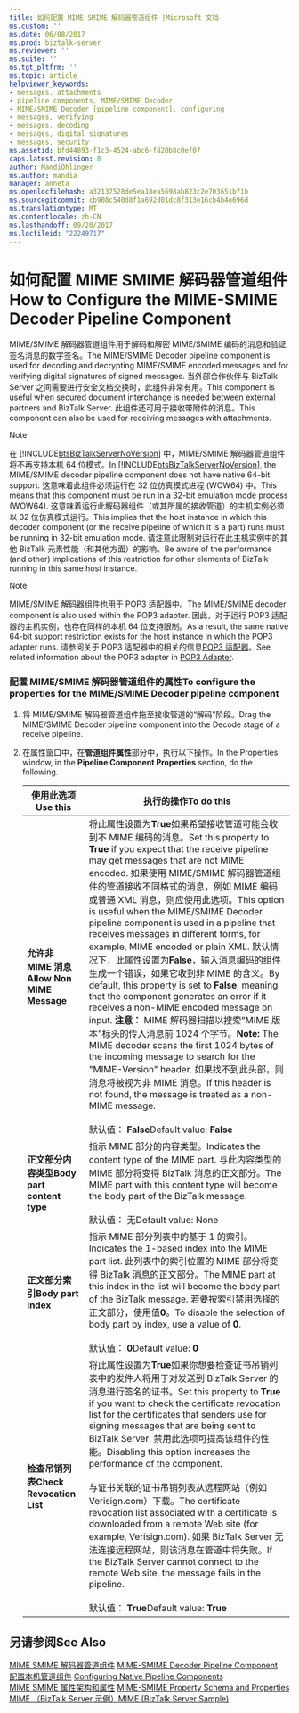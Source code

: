 ```yaml
---
title: 如何配置 MIME SMIME 解码器管道组件 |Microsoft 文档
ms.custom: ''
ms.date: 06/08/2017
ms.prod: biztalk-server
ms.reviewer: ''
ms.suite: ''
ms.tgt_pltfrm: ''
ms.topic: article
helpviewer_keywords:
- messages, attachments
- pipeline components, MIME/SMIME Decoder
- MIME/SMIME Decoder [pipeline component], configuring
- messages, verifying
- messages, decoding
- messages, digital signatures
- messages, security
ms.assetid: bfd44893-f1c3-4524-abc6-f820b8c0ef07
caps.latest.revision: 8
author: MandiOhlinger
ms.author: mandia
manager: anneta
ms.openlocfilehash: a32137528de5ea18ea5698ab823c2e703651b71b
ms.sourcegitcommit: cb908c540d8f1a692d01dc8f313e16cb4b4e696d
ms.translationtype: MT
ms.contentlocale: zh-CN
ms.lasthandoff: 09/20/2017
ms.locfileid: "22249717"
---
```

# <a name="how-to-configure-the-mime-smime-decoder-pipeline-component"></a><span data-ttu-id="872db-102">如何配置 MIME SMIME 解码器管道组件</span><span class="sxs-lookup"><span data-stu-id="872db-102">How to Configure the MIME-SMIME Decoder Pipeline Component</span></span>
<span data-ttu-id="872db-103">MIME/SMIME 解码器管道组件用于解码和解密 MIME/SMIME 编码的消息和验证签名消息的数字签名。</span><span class="sxs-lookup"><span data-stu-id="872db-103">The MIME/SMIME Decoder pipeline component is used for decoding and decrypting MIME/SMIME encoded messages and for verifying digital signatures of signed messages.</span></span> <span data-ttu-id="872db-104">当外部合作伙伴与 BizTalk Server 之间需要进行安全文档交换时，此组件非常有用。</span><span class="sxs-lookup"><span data-stu-id="872db-104">This component is useful when secured document interchange is needed between external partners and BizTalk Server.</span></span> <span data-ttu-id="872db-105">此组件还可用于接收带附件的消息。</span><span class="sxs-lookup"><span data-stu-id="872db-105">This component can also be used for receiving messages with attachments.</span></span>  
  
> [!NOTE]
>  <span data-ttu-id="872db-106">在 [!INCLUDE[btsBizTalkServerNoVersion](../includes/btsbiztalkservernoversion-md.md)] 中，MIME/SMIME 解码器管道组件将不再支持本机 64 位模式。</span><span class="sxs-lookup"><span data-stu-id="872db-106">In [!INCLUDE[btsBizTalkServerNoVersion](../includes/btsbiztalkservernoversion-md.md)], the MIME/SMIME decoder pipeline component does not have native 64-bit support.</span></span>  <span data-ttu-id="872db-107">这意味着此组件必须运行在 32 位仿真模式进程 (WOW64) 中。</span><span class="sxs-lookup"><span data-stu-id="872db-107">This means that this component must be run in a 32-bit emulation mode process (WOW64).</span></span>  <span data-ttu-id="872db-108">这意味着运行此解码器组件（或其所属的接收管道）的主机实例必须以 32 位仿真模式运行。</span><span class="sxs-lookup"><span data-stu-id="872db-108">This implies that the host instance in which this decoder component (or the receive pipeline of which it is a part) runs must be running in 32-bit emulation mode.</span></span>  <span data-ttu-id="872db-109">请注意此限制对运行在此主机实例中的其他 BizTalk 元素性能（和其他方面）的影响。</span><span class="sxs-lookup"><span data-stu-id="872db-109">Be aware of the performance (and other) implications of this restriction for other elements of BizTalk running in this same host instance.</span></span>  
  
> [!NOTE]
>  <span data-ttu-id="872db-110">MIME/SMIME 解码器组件也用于 POP3 适配器中。</span><span class="sxs-lookup"><span data-stu-id="872db-110">The MIME/SMIME decoder component is also used within the POP3 adapter.</span></span>  <span data-ttu-id="872db-111">因此，对于运行 POP3 适配器的主机实例，也存在同样的本机 64 位支持限制。</span><span class="sxs-lookup"><span data-stu-id="872db-111">As a result, the same native 64-bit support restriction exists for the host instance in which the POP3 adapter runs.</span></span>  <span data-ttu-id="872db-112">请参阅关于 POP3 适配器中的相关的信息[POP3 适配器](../core/pop3-adapter.md)。</span><span class="sxs-lookup"><span data-stu-id="872db-112">See related information about the POP3 adapter in [POP3 Adapter](../core/pop3-adapter.md).</span></span>  
  
### <a name="to-configure-the-properties-for-the-mimesmime-decoder-pipeline-component"></a><span data-ttu-id="872db-113">配置 MIME/SMIME 解码器管道组件的属性</span><span class="sxs-lookup"><span data-stu-id="872db-113">To configure the properties for the MIME/SMIME Decoder pipeline component</span></span>  
  
1.  <span data-ttu-id="872db-114">将 MIME/SMIME 解码器管道组件拖至接收管道的“解码”阶段。</span><span class="sxs-lookup"><span data-stu-id="872db-114">Drag the MIME/SMIME Decoder pipeline component into the Decode stage of a receive pipeline.</span></span>  
  
2.  <span data-ttu-id="872db-115">在属性窗口中，在**管道组件属性**部分中，执行以下操作。</span><span class="sxs-lookup"><span data-stu-id="872db-115">In the Properties window, in the **Pipeline Component Properties** section, do the following.</span></span>  
  
    |<span data-ttu-id="872db-116">使用此选项</span><span class="sxs-lookup"><span data-stu-id="872db-116">Use this</span></span>|<span data-ttu-id="872db-117">执行的操作</span><span class="sxs-lookup"><span data-stu-id="872db-117">To do this</span></span>|  
    |--------------|----------------|  
    |<span data-ttu-id="872db-118">**允许非 MIME 消息**</span><span class="sxs-lookup"><span data-stu-id="872db-118">**Allow Non MIME Message**</span></span>|<span data-ttu-id="872db-119">将此属性设置为**True**如果希望接收管道可能会收到不 MIME 编码的消息。</span><span class="sxs-lookup"><span data-stu-id="872db-119">Set this property to **True** if you expect that the receive pipeline may get messages that are not MIME encoded.</span></span> <span data-ttu-id="872db-120">如果使用 MIME/SMIME 解码器管道组件的管道接收不同格式的消息，例如 MIME 编码或普通 XML 消息，则应使用此选项。</span><span class="sxs-lookup"><span data-stu-id="872db-120">This option is useful when the MIME/SMIME Decoder pipeline component is used in a pipeline that receives messages in different forms, for example, MIME encoded or plain XML.</span></span> <span data-ttu-id="872db-121">默认情况下，此属性设置为**False**，输入消息编码的组件生成一个错误，如果它收到非 MIME 的含义。</span><span class="sxs-lookup"><span data-stu-id="872db-121">By default, this property is set to **False**, meaning that the component generates an error if it receives a non-MIME encoded message on input.</span></span> <span data-ttu-id="872db-122">**注意：** MIME 解码器扫描以搜索"MIME 版本"标头的传入消息前 1024 个字节。</span><span class="sxs-lookup"><span data-stu-id="872db-122">**Note:**  The MIME decoder scans the first 1024 bytes of the incoming message to search for the "MIME-Version" header.</span></span> <span data-ttu-id="872db-123">如果找不到此头部，则消息将被视为非 MIME 消息。</span><span class="sxs-lookup"><span data-stu-id="872db-123">If this header is not found, the message is treated as a non-MIME message.</span></span> <br /><br /> <span data-ttu-id="872db-124">默认值： **False**</span><span class="sxs-lookup"><span data-stu-id="872db-124">Default value: **False**</span></span>|  
    |<span data-ttu-id="872db-125">**正文部分内容类型**</span><span class="sxs-lookup"><span data-stu-id="872db-125">**Body part content type**</span></span>|<span data-ttu-id="872db-126">指示 MIME 部分的内容类型。</span><span class="sxs-lookup"><span data-stu-id="872db-126">Indicates the content type of the MIME part.</span></span> <span data-ttu-id="872db-127">与此内容类型的 MIME 部分将变得 BizTalk 消息的正文部分。</span><span class="sxs-lookup"><span data-stu-id="872db-127">The MIME part with this content type will become the body part of the BizTalk message.</span></span><br /><br /> <span data-ttu-id="872db-128">默认值： 无</span><span class="sxs-lookup"><span data-stu-id="872db-128">Default value: None</span></span>|  
    |<span data-ttu-id="872db-129">**正文部分索引**</span><span class="sxs-lookup"><span data-stu-id="872db-129">**Body part index**</span></span>|<span data-ttu-id="872db-130">指示 MIME 部分列表中的基于 1 的索引。</span><span class="sxs-lookup"><span data-stu-id="872db-130">Indicates the 1-based index into the MIME part list.</span></span> <span data-ttu-id="872db-131">此列表中的索引位置的 MIME 部分将变得 BizTalk 消息的正文部分。</span><span class="sxs-lookup"><span data-stu-id="872db-131">The MIME part at this index in the list will become the body part of the BizTalk message.</span></span> <span data-ttu-id="872db-132">若要按索引禁用选择的正文部分，使用值**0**。</span><span class="sxs-lookup"><span data-stu-id="872db-132">To disable the selection of body part by index, use a value of **0**.</span></span><br /><br /> <span data-ttu-id="872db-133">默认值： **0**</span><span class="sxs-lookup"><span data-stu-id="872db-133">Default value: **0**</span></span>|  
    |<span data-ttu-id="872db-134">**检查吊销列表**</span><span class="sxs-lookup"><span data-stu-id="872db-134">**Check Revocation List**</span></span>|<span data-ttu-id="872db-135">将此属性设置为**True**如果你想要检查证书吊销列表中的发件人将用于对发送到 BizTalk Server 的消息进行签名的证书。</span><span class="sxs-lookup"><span data-stu-id="872db-135">Set this property to **True** if you want to check the certificate revocation list for the certificates that senders use for signing messages that are being sent to BizTalk Server.</span></span> <span data-ttu-id="872db-136">禁用此选项可提高该组件的性能。</span><span class="sxs-lookup"><span data-stu-id="872db-136">Disabling this option increases the performance of the component.</span></span><br /><br /> <span data-ttu-id="872db-137">与证书关联的证书吊销列表从远程网站（例如 Verisign.com）下载。</span><span class="sxs-lookup"><span data-stu-id="872db-137">The certificate revocation list associated with a certificate is downloaded from a remote Web site (for example, Verisign.com).</span></span> <span data-ttu-id="872db-138">如果 BizTalk Server 无法连接远程网站，则该消息在管道中将失败。</span><span class="sxs-lookup"><span data-stu-id="872db-138">If the BizTalk Server cannot connect to the remote Web site, the message fails in the pipeline.</span></span><br /><br /> <span data-ttu-id="872db-139">默认值： **True**</span><span class="sxs-lookup"><span data-stu-id="872db-139">Default value: **True**</span></span>|  
  
## <a name="see-also"></a><span data-ttu-id="872db-140">另请参阅</span><span class="sxs-lookup"><span data-stu-id="872db-140">See Also</span></span>  
 <span data-ttu-id="872db-141">[MIME SMIME 解码器管道组件](../core/mime-smime-decoder-pipeline-component.md) </span><span class="sxs-lookup"><span data-stu-id="872db-141">[MIME-SMIME Decoder Pipeline Component](../core/mime-smime-decoder-pipeline-component.md) </span></span>  
 <span data-ttu-id="872db-142">[配置本机管道组件](../core/configuring-native-pipeline-components.md) </span><span class="sxs-lookup"><span data-stu-id="872db-142">[Configuring Native Pipeline Components](../core/configuring-native-pipeline-components.md) </span></span>  
 <span data-ttu-id="872db-143">[MIME SMIME 属性架构和属性](../core/mime-smime-property-schema-and-properties.md) </span><span class="sxs-lookup"><span data-stu-id="872db-143">[MIME-SMIME Property Schema and Properties](../core/mime-smime-property-schema-and-properties.md) </span></span>  
 [<span data-ttu-id="872db-144">MIME （BizTalk Server 示例）</span><span class="sxs-lookup"><span data-stu-id="872db-144">MIME (BizTalk Server Sample)</span></span>](../core/mime-biztalk-server-sample.md)